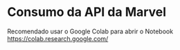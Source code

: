 # Consumo da API da Marvel

Recomendado usar o Google Colab para abrir o Notebook
https://colab.research.google.com/
